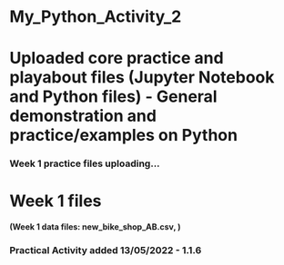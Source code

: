 # My_Python_Activity_2
# Uploaded core practice and playabout files (Jupyter Notebook and Python files) - General demonstration and practice/examples on Python
### Week 1 practice files uploading...

# Week 1 files
#### (Week 1 data files: new_bike_shop_AB.csv, )
### Practical Activity added 13/05/2022 - 1.1.6
